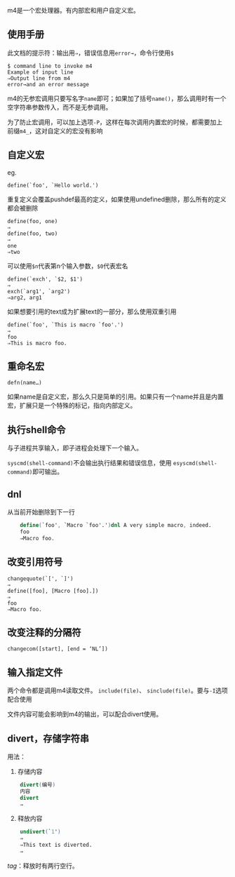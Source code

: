 m4是一个宏处理器。有内部宏和用户自定义宏。

## 使用手册

此文档的提示符：输出用`⇒`，错误信息用`error→`，命令行使用`$`

	$ command line to invoke m4
	Example of input line
	⇒Output line from m4
	error→and an error message

m4的无参宏调用只要写名字`name`即可；如果加了括号`name()`，那么调用时有一个空字符串参数传入，而不是无参调用。

为了防止宏调用，可以加上选项`-P`，这样在每次调用内置宏的时候，都需要加上前缀`m4_`，这对自定义的宏没有影响

## 自定义宏
eg.

	define(`foo', `Hello world.')

重复定义会覆盖pushdef最高的定义，如果使用undefined删除，那么所有的定义都会被删除

	define(foo, one)
	⇒
	define(foo, two)
	⇒
	one
	⇒two

可以使用`$n`代表第n个输入参数，`$0`代表宏名
	
	define(`exch', `$2, $1')
	⇒
	exch(`arg1', `arg2')
	⇒arg2, arg1

如果想要引用的text成为扩展text的一部分，那么使用双重引用

	define(`foo', `This is macro `foo'.')
	⇒
	foo
	⇒This is macro foo.

## 重命名宏
`defn(name…)`

如果name是自定义宏，那么久只是简单的引用。如果只有一个name并且是内置宏，扩展只是一个特殊的标记，指向内部定义。

## 执行shell命令
与子进程共享输入，即子进程会处理下一个输入。

`syscmd(shell-command)`不会输出执行结果和错误信息，使用
`esyscmd(shell-command)`即可输出。

## dnl
从当前开始删除到下一行
```m4
	define(`foo', `Macro `foo'.')dnl A very simple macro, indeed.
	foo
	⇒Macro foo.
```
## 改变引用符号

	changequote(`[', `]')
	⇒
	define([foo], [Macro [foo].])
	⇒
	foo
	⇒Macro foo.

## 改变注释的分隔符
`changecom([start], [end = ‘NL’])`

## 输入指定文件
两个命令都是调用m4读取文件。
`include(file)`、
`sinclude(file)`。要与`-I`选项配合使用

文件内容可能会影响到m4的输出，可以配合divert使用。
## divert，存储字符串
用法：

1. 存储内容
```m4
	divert(编号)
	内容
	divert
	⇒
```
2. 释放内容
```m4
	undivert(`1')
	⇒
	⇒This text is diverted.
	⇒
```
*tag*：释放时有两行空行。